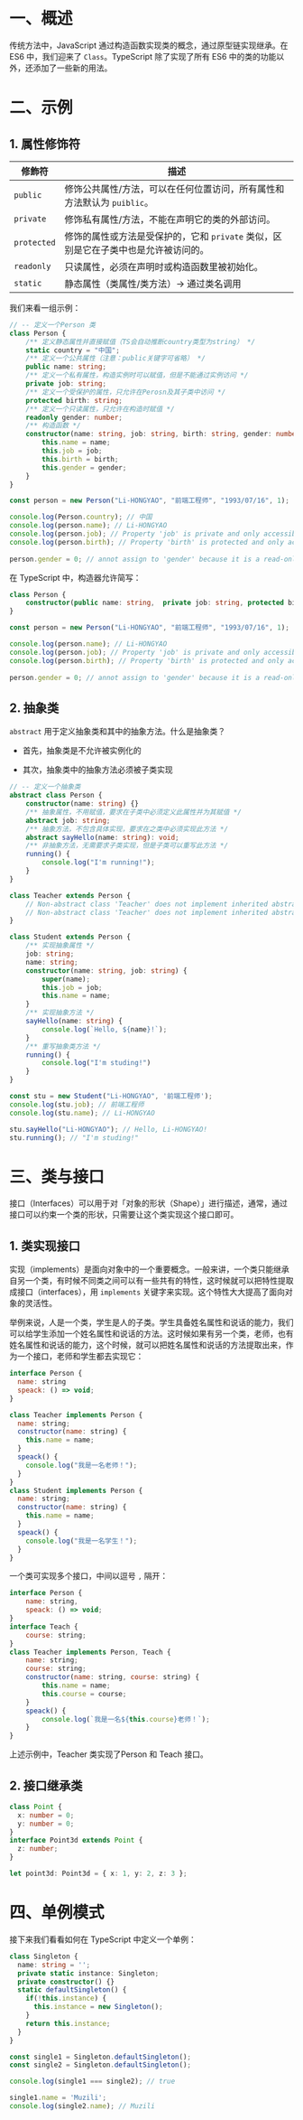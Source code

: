 # 一、概述

传统方法中，JavaScript 通过构造函数实现类的概念，通过原型链实现继承。在 ES6 中，我们迎来了 `Class`。TypeScript 除了实现了所有 ES6 中的类的功能以外，还添加了一些新的用法。

# 二、示例

## 1. 属性修饰符

| 修飾符      | 描述                                                         |
| ----------- | ------------------------------------------------------------ |
| `public`    | 修饰公共属性/方法，可以在任何位置访问，所有属性和方法默认为 `puiblic`。 |
| `private`   | 修饰私有属性/方法，不能在声明它的类的外部访问。              |
| `protected` | 修饰的属性或方法是受保护的，它和 `private` 类似，区别是它在子类中也是允许被访问的。 |
| `readonly`  | 只读属性，必须在声明时或构造函数里被初始化。                 |
| `static`    | 静态属性（类属性/类方法）→  通过类名调用                     |

我们来看一组示例：

```typescript
// -- 定义一个Person 类
class Person {
    /** 定义静态属性并直接赋值（TS会自动推断country类型为string） */
    static country = "中国";
    /** 定义一个公共属性（注意：public关键字可省略） */
    public name: string;
    /** 定义一个私有属性，构造实例时可以赋值，但是不能通过实例访问 */
    private job: string;
    /** 定义一个受保护的属性，只允许在Perosn及其子类中访问 */
    protected birth: string;
    /** 定义一个只读属性，只允许在构造时赋值 */
    readonly gender: number;
    /** 构造函数 */
    constructor(name: string, job: string, birth: string, gender: number) {
        this.name = name;
        this.job = job;
        this.birth = birth;
        this.gender = gender;
    }
}

const person = new Person("Li-HONGYAO", "前端工程师", "1993/07/16", 1);

console.log(Person.country); // 中国
console.log(person.name); // Li-HONGYAO
console.log(person.job); // Property 'job' is private and only accessible within class 'Person'.
console.log(person.birth); // Property 'birth' is protected and only accessible within class 'Person' and its subclasses.
 
person.gender = 0; // annot assign to 'gender' because it is a read-only property.
```

在 TypeScript 中，构造器允许简写：

```typescript  
class Person {
    constructor(public name: string,  private job: string, protected birth: string, readonly gender: number) {}
}

const person = new Person("Li-HONGYAO", "前端工程师", "1993/07/16", 1);

console.log(person.name); // Li-HONGYAO
console.log(person.job); // Property 'job' is private and only accessible within class 'Person'.
console.log(person.birth); // Property 'birth' is protected and only accessible within class 'Person' and its subclasses.
 
person.gender = 0; // annot assign to 'gender' because it is a read-only property.
```

## 2. 抽象类

`abstract` 用于定义抽象类和其中的抽象方法。什么是抽象类？

- 首先，抽象类是不允许被实例化的

- 其次，抽象类中的抽象方法必须被子类实现

```typescript
// -- 定义一个抽象类
abstract class Person {
    constructor(name: string) {}
    /** 抽象属性，不用赋值，要求在子类中必须定义此属性并为其赋值 */
    abstract job: string;
    /** 抽象方法，不包含具体实现，要求在之类中必须实现此方法 */
    abstract sayHello(name: string): void;
    /** 非抽象方法，无需要求子类实现，但是子类可以重写此方法 */
    running() {
        console.log("I'm running!");
    }
}

class Teacher extends Person {
    // Non-abstract class 'Teacher' does not implement inherited abstract member 'job' from class 'Person'.
    // Non-abstract class 'Teacher' does not implement inherited abstract member 'sayHello' from class 'Person'.
}

class Student extends Person {
    /** 实现抽象属性 */
    job: string;
    name: string;
    constructor(name: string, job: string) {
        super(name);
        this.job = job;
        this.name = name;
    }
    /** 实现抽象方法 */
    sayHello(name: string) {
        console.log(`Hello, ${name}!`);
    }
    /** 重写抽象类方法 */
    running() {
        console.log("I'm studing!")
    }
}

const stu = new Student("Li-HONGYAO", '前端工程师');
console.log(stu.job); // 前端工程师
console.log(stu.name); // Li-HONGYAO

stu.sayHello("Li-HONGYAO"); // Hello, Li-HONGYAO!
stu.running(); // "I'm studing!" 
```

# 三、类与接口

接口（Interfaces）可以用于对「对象的形状（Shape）」进行描述，通常，通过接口可以约束一个类的形状，只需要让这个类实现这个接口即可。

## 1. 类实现接口

实现（implements）是面向对象中的一个重要概念。一般来讲，一个类只能继承自另一个类，有时候不同类之间可以有一些共有的特性，这时候就可以把特性提取成接口（interfaces），用 `implements` 关键字来实现。这个特性大大提高了面向对象的灵活性。

举例来说，人是一个类，学生是人的子类。学生具备姓名属性和说话的能力，我们可以给学生添加一个姓名属性和说话的方法。这时候如果有另一个类，老师，也有姓名属性和说话的能力，这个时候，就可以把姓名属性和说话的方法提取出来，作为一个接口，老师和学生都去实现它：

```javascript
interface Person {
  name: string
  speack: () => void;
}

class Teacher implements Person {
  name: string;
  constructor(name: string) {
    this.name = name;
  }
  speack() {
    console.log("我是一名老师！");
  }
}
class Student implements Person {
  name: string;
  constructor(name: string) {
    this.name = name;
  }
  speack() {
    console.log("我是一名学生！");
  }
}
```

一个类可实现多个接口，中间以逗号 `,` 隔开：

```javascript
interface Person {
    name: string,
    speack: () => void;
}
interface Teach {
    course: string;
}
class Teacher implements Person, Teach {
    name: string;
    course: string;
    constructor(name: string, course: string) {
        this.name = name;
        this.course = course;
    }
    speack() {
        console.log(`我是一名${this.course}老师！`);
    }
}
```

上述示例中，Teacher 类实现了Person 和 Teach 接口。

## 2. 接口继承类

```typescript
class Point {
  x: number = 0;
  y: number = 0;
}
interface Point3d extends Point {
  z: number;
}

let point3d: Point3d = { x: 1, y: 2, z: 3 };
```

# 四、单例模式

接下来我们看看如何在 TypeScript 中定义一个单例：

```typescript
class Singleton {
  name: string = '';
  private static instance: Singleton;
  private constructor() {}
  static defaultSingleton() {
    if(!this.instance) {
      this.instance = new Singleton();
    }
    return this.instance;
  }
}

const single1 = Singleton.defaultSingleton();
const single2 = Singleton.defaultSingleton();

console.log(single1 === single2); // true

single1.name = 'Muzili';
console.log(single2.name); // Muzili
```


